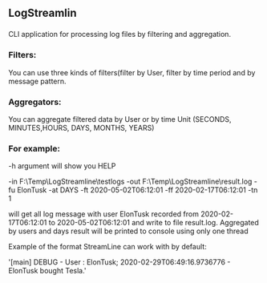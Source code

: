 <h2><p>LogStreamlin</p></h2>
<p>CLI application for processing log files by filtering and aggregation.<p>
<h3><p>Filters:<p></h3>
<p>You can use three kinds of filters(filter by User, filter by time period and by message pattern.<p>
<h3><p>Aggregators:<p></h3>
<p>You can aggregate filtered data by User or by time Unit (SECONDS, MINUTES,HOURS, DAYS, MONTHS, YEARS)<p>
<h3><p>For example:<p></h3>
<p>-h argument will show you HELP<p>
<p>-in F:\Temp\LogStreamline\testlogs -out F:\Temp\LogStreamline\result.log -fu
ElonTusk -at DAYS -ft 2020-05-02T06:12:01 -ff 2020-02-17T06:12:01 -tn 1<p>
<p>will get all log message with user ElonTusk recorded from 2020-02-17T06:12:01
to 2020-05-02T06:12:01 and write to file result.log.
Aggregated by users and days result will be printed to console using only one
thread<p>
<p>Example of the format StreamLine can work with by default:<p>
<p>'[main] DEBUG - User : ElonTusk; 2020-02-29T06:49:16.9736776 - ElonTusk bought
Tesla.'<p>
